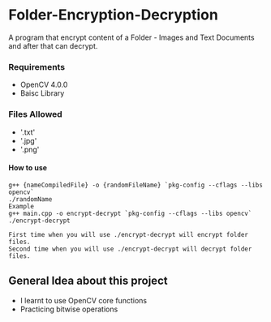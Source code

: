 # Folder-Encryption-Decryption
A program that encrypt content of a Folder - Images and Text Documents and after that can decrypt.


### Requirements
  * OpenCV 4.0.0 
  * Baisc Library
  
### Files Allowed 
  * '.txt'
  * '.jpg'
  * '.png'


#### How to use
```
g++ {nameCompiledFile} -o {randomFileName} `pkg-config --cflags --libs opencv`
./randomName
Example
g++ main.cpp -o encrypt-decrypt `pkg-config --cflags --libs opencv`
./encrypt-decrypt

First time when you will use ./encrypt-decrypt will encrypt folder files.
Second time when you will use ./encrypt-decrypt will decrypt folder files.
```

## General Idea about this project
 * I learnt to use OpenCV core functions
 * Practicing bitwise operations
